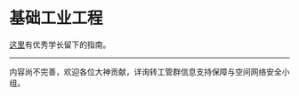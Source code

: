 # 基础工业工程

[这里](https://njuwallspider.github.io/IECourseGuide/%E4%B8%93%E4%B8%9A%E6%A0%B8%E5%BF%83%E8%AF%BE/%E5%9F%BA%E7%A1%80%E5%B7%A5%E4%B8%9A%E5%B7%A5%E7%A8%8B/)有优秀学长留下的指南。

---

内容尚不完善，欢迎各位大神贡献，详询转工管群信息支持保障与空间网络安全小组。